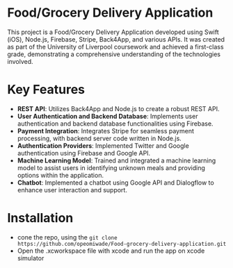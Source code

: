 # Food/Grocery Delivery Application

This project is a Food/Grocery Delivery Application developed using Swift (iOS), Node.js, Firebase, Stripe, Back4App, and various APIs. It was created as part of the University of Liverpool coursework and achieved a first-class grade, demonstrating a comprehensive understanding of the technologies involved.

# Key Features

- **REST API**: Utilizes Back4App and Node.js to create a robust REST API.
- **User Authentication and Backend Database**: Implements user authentication and backend database functionalities using Firebase.
- **Payment Integration**: Integrates Stripe for seamless payment processing, with backend server code written in Node.js.
- **Authentication Providers**: Implemented Twitter and Google authentication using Firebase and Google API.
- **Machine Learning Model**: Trained and integrated a machine learning model to assist users in identifying unknown meals and providing options within the application.
- **Chatbot**: Implemented a chatbot using Google API and Dialogflow to enhance user interaction and support.

# Installation
- cone the repo, using the `git clone https://github.com/opeomiwade/Food-grocery-delivery-application.git`
- Open the .xcworkspace file with xcode and run the app on xcode simulator
